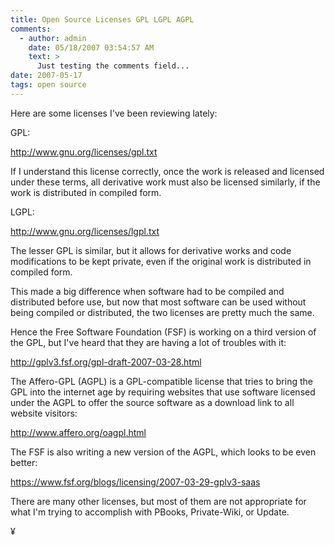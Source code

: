 ```yaml
---
title: Open Source Licenses GPL LGPL AGPL
comments:
  - author: admin
    date: 05/18/2007 03:54:57 AM
    text: >
      Just testing the comments field...
date: 2007-05-17
tags: open source
---
```

Here are some licenses I've been reviewing lately:

GPL:

<a href="http://www.gnu.org/licenses/gpl.txt">http://www.gnu.org/licenses/gpl.txt</a>

If I understand this license correctly, once the work is released and licensed under these terms, all derivative work must also be licensed similarly, if the work is distributed in compiled form.

LGPL:

<a href="http://www.gnu.org/licenses/lgpl.txt">http://www.gnu.org/licenses/lgpl.txt</a>

The lesser GPL is similar, but it allows for derivative works and code modifications to be kept private, even if the original work is distributed in compiled form.

This made a big difference when software had to be compiled and distributed before use, but now that most software can be used without being compiled or distributed, the two licenses are pretty much the same.

Hence the Free Software Foundation (FSF) is working on a third version of the GPL, but I've heard that they are having a lot of troubles with it:

<a href="http://gplv3.fsf.org/gpl-draft-2007-03-28.html">http://gplv3.fsf.org/gpl-draft-2007-03-28.html</a>

The Affero-GPL (AGPL) is a GPL-compatible license that tries to bring the GPL into the internet age by requiring websites that use software licensed under the AGPL to offer the source software as a download link to all website visitors:

<a href="http://www.affero.org/oagpl.html">http://www.affero.org/oagpl.html</a>

The FSF is also writing a new version of the AGPL, which looks to be even better:

<a href="https://www.fsf.org/blogs/licensing/2007-03-29-gplv3-saas">https://www.fsf.org/blogs/licensing/2007-03-29-gplv3-saas</a>

There are many other licenses, but most of them are not appropriate for what I'm trying to accomplish with PBooks, Private-Wiki, or Update.

¥


